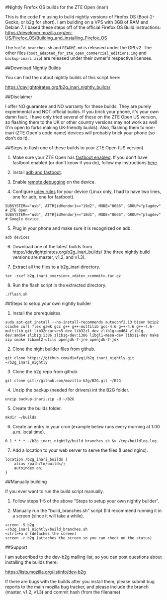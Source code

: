 #Nightly Firefox OS builds for the ZTE Open (inari)

This is the code I'm using to build nightly versions of Firefox OS (Boot-2-Gecko, or b2g for short). I am building on a VPS with 3GB of RAM and Debian 7. I based these steps off of the official Firefox OS Build instructions: https://developer.mozilla.org/en-US/Firefox_OS/Building_and_installing_Firefox_OS

The `build_branches.sh` and `README.md` is released under the GPLv2. The other files (`boot_adapted_for_zte_open_commercial_editions.img` and `backup-inari.zip`) are released under their owner's respective licenses.

##Download Nightly Builds

You can find the output nightly builds of this script here:

https://daylightpirates.org/b2g_inari_nightly_builds/

##Disclaimer

I offer NO guarantee and NO warranty for these builds. They are purely experimental and NOT official builds. If you brick your phone, it's your own damn fault. I have only tried several of these on the ZTE Open US version, so flashing them to the UK or other country versions may not work as well (I'm open to forks making UK-friendly builds). Also, flashing them to non-inari (ZTE Open's code name) devices will probably brick your phone (so don't do it).

##Steps to flash one of these builds to your ZTE Open (US version)

1. Make sure your ZTE Open has [fastboot enabled](https://developer.mozilla.org/en-US/Firefox_OS/Developer_phone_guide/ZTE_OPEN#Revision_02). If you don't have fastboot enabled (or don't know if you do), follow my instructions [here](https://bugzilla.mozilla.org/show_bug.cgi?id=928659#c2).

2. Install [adb and fastboot](https://developer.mozilla.org/en-US/Firefox_OS/Firefox_OS_build_prerequisites#Install_adb).

3. Enable [remote debugging](https://developer.mozilla.org/en-US/Firefox_OS/Firefox_OS_build_prerequisites#Enable_remote_debugging) on the device.

4. Configure [udev rules](https://developer.mozilla.org/en-US/Firefox_OS/Firefox_OS_build_prerequisites#For_Linux.3A_configure_the_udev_rule_for_your_phone) for your device (Linux only, I had to have two lines, one for adb, one for fastboot).

```
SUBSYSTEM=="usb", ATTR{idVendor}=="19d2", MODE="0666", GROUP="plugdev" # ZTE Open
SUBSYSTEM=="usb", ATTR{idVendor}=="18d1", MODE="0666", GROUP="plugdev" # Google device
```

5. Plug in your phone and make sure it is recognized on adb.

```
adb devices
```

6. Download one of the latest builds from https://daylightpirates.org/b2g_inari_builds/ (the three nightly build versions are master, v1.2, and v1.3).

7. Extract all the files to a b2g_inari directory.

```
tar -zxvf b2g_inari_<version>_<date>_<commit>.tar.gz
```

8. Run the flash script in the extracted directory.

```
./flash.sh
```

##Steps to setup your own nightly builder

1. Install the prerequisites.

```
sudo apt-get install --no-install-recommends autoconf2.13 bison bzip2 ccache curl flex gawk gcc g++ g++-multilib gcc-4.6 g++-4.6 g++-4.6-multilib git lib32ncurses5-dev lib32z1-dev zlib1g:amd64 zlib1g-dev:amd64 zlib1g:i386 zlib1g-dev:i386 libgl1-mesa-dev libx11-dev make zip cmake libxml2-utils openjdk-7-jre openjdk-7-jdk
```

2. Clone the night builder files from github.

```
git clone https://github.com/diafygi/b2g_inari_nightly.git ~/b2g_inari_nightly
```

3. Clone the b2g repo from github.

```
git clone git://github.com/mozilla-b2g/B2G.git ~/B2G
```

4. Unzip the backup (needed for drivers) int the B2G folder.

```
unzip backup-inari.zip -d ~/B2G
```

5. Create the builds folder.

```
mkdir ~/builds
```

6. Create an entry in your cron (example below runs every morning at 1:00 a.m. local time).

```
0 1 * * * ~/b2g_inari_nightly/build_branches.sh &> /tmp/buildlog.log
```

7. Add a location to your web server to serve the files (I used nginx).

```
location /b2g_inari_builds {
    alias /path/to/builds/;
    autoindex on;
}
```

##Manually building

If you ever want to run the build script manually.

1. Follow steps 1-5 of the above "Steps to setup your own nightly builder".

2. Manually run the "build_branches.sh" script (I'd recommend running it in a screen (since it will take a while).

```
screen -S b2g
~/b2g_inari_nightly/build_branches.sh
<ctrl>+a d (detaches the screen)
screen -r b2g (attaches the screen so you can check on the status)
```

##Support

I am subscribed to the dev-b2g mailing list, so you can post questions about installing the builds there:

https://lists.mozilla.org/listinfo/dev-b2g

If there are bugs with the builds after you install them, please submit bug reports to the main mozilla bug tracker, and please include the branch (master, v1.2, v1.3) and commit hash (from the filename)


